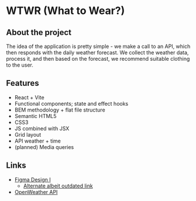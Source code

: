 # WTWR (What to Wear?)

## About the project

The idea of the application is pretty simple - we make a call to an API, which then responds with the daily weather forecast. We collect the weather data, process it, and then based on the forecast, we recommend suitable clothing to the user.

## Features

- React + Vite
- Functional components; state and effect hooks
- BEM methodology + flat file structure
- Semantic HTML5
- CSS3
- JS combined with JSX
- Grid layout
- API weather + time
- (planned) Media queries

## Links

- [Figma Design I](https://www.figma.com/design/F03bTb81Pw8IDPj5Y9rc5i/Sprint-10-%7C-WTWR?node-id=311-433&p=f&t=EH2TTo3x4AdNfbX6-0)
  - [Alternate albeit outdated link](https://www.figma.com/file/DTojSwldenF9UPKQZd6RRb/Sprint-10%3A-WTWR)
- [OpenWeather API](https://openweather.org/)
